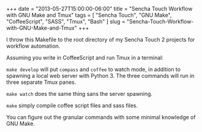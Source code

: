 +++
date = "2013-05-27T15:00:00-06:00"
title = "Sencha Touch Workflow with GNU Make and Tmux"
tags = [ "Sencha Touch", "GNU Make", "CoffeeScript", "SASS", "Tmux", "Bash" ]
slug = "Sencha-Touch-Workflow-with-GNU-Make-and-Tmux"
+++

I throw this Makefile to the root directory of my Sencha Touch 2 projects for
workflow automation.

Assuming you write in CoffeeScript and run Tmux in a terminal:

`make develop` will put `compass` and `coffee` to watch mode, in addition to
spawning a local web server with Python 3. The three commands will run in three
separate Tmux panes.

`make watch` does the same thing sans the server spawning.

`make` simply compile coffee script files and sass files.

You can figure out the granular commands with some minimal knowledge of GNU
Make.

<script src="https://gist.github.com/DaNmarner/5659003.js"></script>
